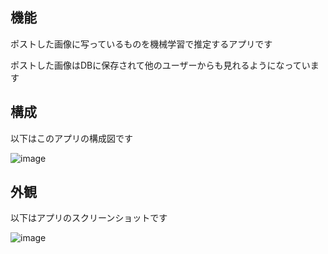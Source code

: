 ## 機能

ポストした画像に写っているものを機械学習で推定するアプリです

ポストした画像はDBに保存されて他のユーザーからも見れるようになっています

## 構成

以下はこのアプリの構成図です

![image](https://github.com/reg77777/image-share/assets/29976655/810225d4-964c-46b2-91f7-4a8fa9aca44a)

## 外観

以下はアプリのスクリーンショットです

![image](https://github.com/reg77777/image-share/assets/29976655/d716913e-8653-4f3b-b771-293a5808127a)

